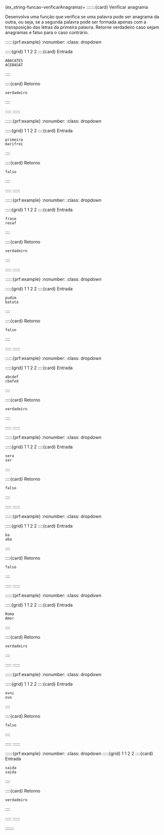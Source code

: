 (ex_string-funcao-verificarAnagrama)=
:::::::{card} Verificar anagrama

Desenvolva uma função que verifica se uma palavra pode ser anagrama da outra, ou seja, se a segunda palavra pode ser formada apenas com a transposição das letras da primeira palavra. Retorne verdadeiro caso sejam anagramas e falso para o caso contrário.

::::::{prf:example}
:nonumber:
:class: dropdown

:::::{grid} 1 1 2 2
::::{card} Entrada
```
ABACATES
ACEBASAT
```
::::

::::{card} Retorno
```
verdadeiro
```
::::

:::::
::::::

::::::{prf:example}
:nonumber:
:class: dropdown

:::::{grid} 1 1 2 2
::::{card} Entrada
```
primeira
marifrei
```
::::

::::{card} Retorno
```
falso
```
::::

:::::
::::::


::::::{prf:example}
:nonumber:
:class: dropdown

:::::{grid} 1 1 2 2
::::{card} Entrada
```
frase
resaf
```
::::

::::{card} Retorno
```
verdadeiro
```
::::

:::::
::::::

::::::{prf:example}
:nonumber:
:class: dropdown

:::::{grid} 1 1 2 2
::::{card} Entrada
```
pudim
batata
```
::::

::::{card} Retorno
```
falso
```
::::

:::::
::::::

::::::{prf:example}
:nonumber:
:class: dropdown

:::::{grid} 1 1 2 2
::::{card} Entrada
```
abcdef
cbafed
```
::::

::::{card} Retorno
```
verdadeiro
```
::::

:::::
::::::

::::::{prf:example}
:nonumber:
:class: dropdown

:::::{grid} 1 1 2 2
::::{card} Entrada
```
sera
ser
```
::::

::::{card} Retorno
```
falso
```
::::

:::::
::::::

::::::{prf:example}
:nonumber:
:class: dropdown

:::::{grid} 1 1 2 2
::::{card} Entrada
```
ba
aba
```
::::

::::{card} Retorno
```
falso
```
::::

:::::
::::::

::::::{prf:example}
:nonumber:
:class: dropdown

:::::{grid} 1 1 2 2
::::{card} Entrada
```
Roma
Amor
```
::::

::::{card} Retorno
```
verdadeiro
```
::::

:::::
::::::

::::::{prf:example}
:nonumber:
:class: dropdown

:::::{grid} 1 1 2 2
::::{card} Entrada
```
ovni
ovo
```
::::

::::{card} Retorno
```
falso
```
::::

:::::
::::::

::::::{prf:example}
:nonumber:
:class: dropdown
:::::{grid} 1 1 2 2
::::{card} Entrada
```
saida
saida
```
::::

::::{card} Retorno
```
verdadeiro
```
::::

:::::
::::::

:::::::